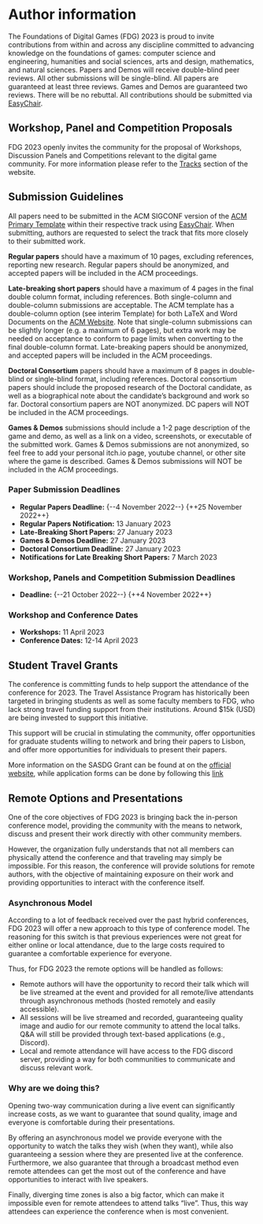 # Author information

The Foundations of Digital Games (FDG) 2023 is proud to invite contributions from within and across any discipline committed to advancing knowledge on the foundations of games: computer science and engineering, humanities and social sciences, arts and design, mathematics, and natural sciences. Papers and Demos will receive double-blind peer reviews. All other submissions will be single-blind. All papers are guaranteed at least three reviews. Games and Demos are guaranteed two reviews. There will be no rebuttal. ​All contributions should be submitted via [EasyChair].

## Workshop, Panel and Competition Proposals

FDG 2023 openly invites the community for the proposal of Workshops, Discussion
Panels and Competitions relevant to the digital game community. For more
information please refer to the [Tracks](tracks.md) section of the website.

## Submission Guidelines

All papers need to be submitted in the ACM SIGCONF version of the [ACM Primary Template]
within their respective track using [EasyChair]. When submitting, authors are requested to
select the track that fits more closely to their submitted work.

**Regular papers** should have a maximum of 10 pages, excluding references, reporting new
research. Regular papers should be anonymized, and accepted papers will be included in the
ACM proceedings.

**Late-breaking short papers** should have a maximum of 4 pages in the final double column
format, including references. Both single-column and double-column submissions are acceptable.
The ACM template has a double-column option (see interim Template) for both LaTeX and Word Documents
on the [ACM Website]. Note that single-column submissions can be slightly longer (e.g. a maximum of
6 pages), but extra work may be needed on acceptance to conform to page limits when converting to the
final double-column format. Late-breaking papers should be anonymized, and accepted papers will be
included in the ACM proceedings.

**Doctoral Consortium** papers should have a maximum of 8 pages in double-blind or single-blind
format, including references. Doctoral consortium papers should include the proposed research of
the Doctoral candidate, as well as a biographical note about the candidate’s background and work
so far. Doctoral consortium papers are NOT anonymized. DC papers will NOT be included in the ACM
proceedings.

**Games & Demos** submissions should include a 1-2 page description of the game and demo, as well
as a link on a video, screenshots, or executable of the submitted work. Games & Demos submissions
are not anonymized, so feel free to add your personal itch.io page, youtube channel, or other site
where the game is described. Games & Demos submissions will NOT be included in the ACM proceedings.

### Paper Submission Deadlines

- **Regular Papers Deadline:** {--4 November 2022--} {++25 November 2022++}
- **Regular Papers Notification:** 13 January 2023
- **Late-Breaking Short Papers:** 27 January 2023
- **Games & Demos Deadline:** 27 January 2023
- **Doctoral Consortium Deadline:** 27 January 2023
- **Notifications for Late Breaking Short Papers:** 7 March 2023

### Workshop, Panels and Competition Submission Deadlines

- **Deadline:** {--21 October 2022--} {++4 November 2022++}

### Workshop and Conference Dates

- **Workshops:** 11 April 2023
- **Conference Dates:** 12-14 April 2023

## Student Travel Grants

The conference is committing funds to help support the attendance of the
conference for 2023. The Travel Assistance Program has historically been
targeted in bringing students as well as some faculty members to FDG, who lack
strong travel funding support from their institutions. Around $15k (USD) are
being invested to support this initiative.

This support will be crucial in stimulating the community, offer opportunities
for graduate students willing to network and bring their papers to Lisbon, and
offer more opportunities for individuals to present their papers.

More information on the SASDG Grant can be found at on the 
[official website](http://sasdg.org/tap.html), while application forms can be 
done by following this [link](https://docs.google.com/forms/d/e/1FAIpQLSccak2zC98emiA9NyDnk9MISiK6vNtYesrngL_7M6cGbX6Nmw/formrestricted)

## Remote Options and Presentations

One of the core objectives of FDG 2023 is bringing back the in-person conference
model, providing the community with the means to network, discuss and present
their work directly with other community members.

However, the organization fully understands that not all members can physically
attend the conference and that traveling may simply be impossible. For this
reason, the conference will provide solutions for remote authors, with the
objective of maintaining exposure on their work and providing opportunities to
interact with the conference itself.

### Asynchronous Model

According to a lot of feedback received over the past hybrid conferences, FDG
2023 will offer a new approach to this type of conference model. The reasoning
for this switch is that previous experiences were not great for either online or
local attendance, due to the large costs required to guarantee a comfortable
experience for everyone.

Thus, for FDG 2023 the remote options will be handled as follows:

- Remote authors will have the opportunity to record their talk which will be
  live streamed at the event and provided for all remote/live attendants through
  asynchronous methods (hosted remotely and easily accessible).
- All sessions will be live streamed and recorded, guaranteeing quality image
  and audio for our remote community to attend the local talks. Q&A will still
  be provided through text-based applications (e.g., Discord).
- Local and remote attendance will have access to the FDG discord server,
  providing a way for both communities to communicate and discuss relevant work.

### Why are we doing this?

Opening two-way communication during a live event can significantly increase
costs, as we want to guarantee that sound quality, image and everyone is
comfortable during their presentations.

By offering an asynchronous model we provide everyone with the opportunity to
watch the talks they wish (when they want), while also guaranteeing a session
where they are presented live at the conference. Furthermore, we also guarantee
that through a broadcast method even remote attendees can get the most out of
the conference and have opportunities to interact with live speakers.

Finally, diverging time zones is also a big factor, which can make it impossible
even for remote attendees to attend talks “live”. Thus, this way attendees can
experience the conference when is most convenient.

[ACM Primary Template]:https://www.acm.org/publications/proceedings-template
[ACM Website]:https://www.acm.org/publications/proceedings-template
[EasyChair]:https://easychair.org/conferences/?conf=fdg2023
[SASGD Grant]:http://sasdg.org/tap.html
[GrantApplication]: https://docs.google.com/forms/d/e/1FAIpQLSccak2zC98emiA9NyDnk9MISiK6vNtYesrngL_7M6cGbX6Nmw/formrestricted
